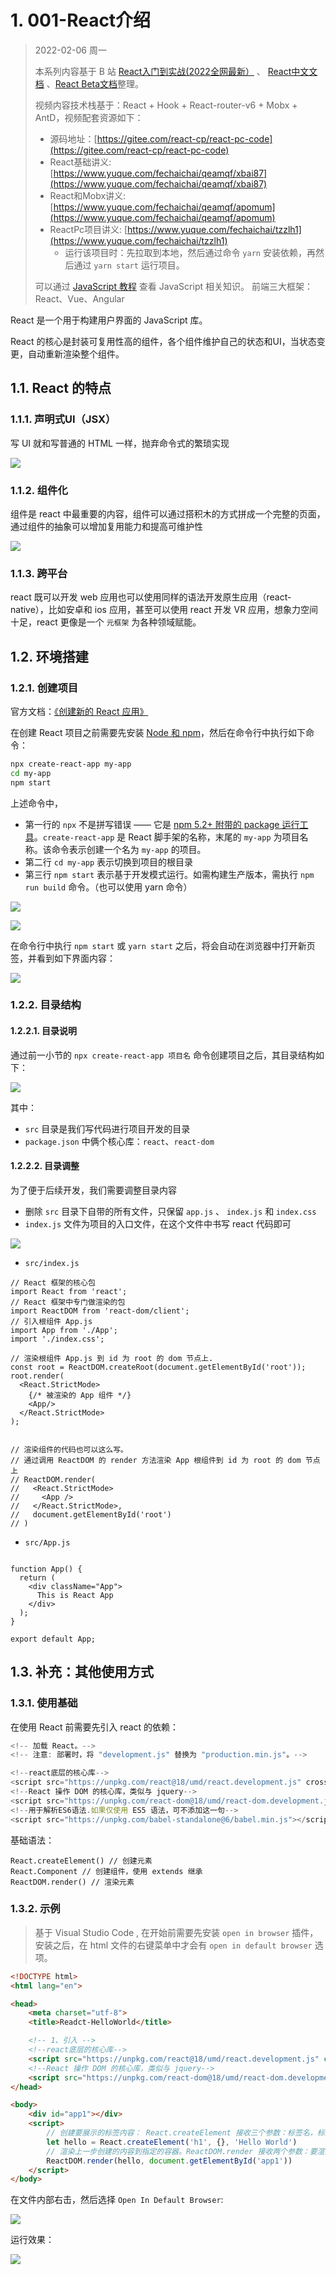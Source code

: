 # 1. 001-React介绍

>2022-02-06 周一
>
>本系列内容基于 B 站 [React入门到实战(2022全网最新）](https://www.bilibili.com/video/BV1Z44y1K7Fj/?spm_id_from=333.788.recommend_more_video.0&vd_source=52532367532c4237b88b472159331d19) 、 [React中文文档](https://zh-hans.reactjs.org/docs/getting-started.html#learn-react) 、[React Beta文档](https://beta.reactjs.org/learn)整理。
> 
> 视频内容技术栈基于：React + Hook + React-router-v6 + Mobx + AntD，视频配套资源如下：
> * 源码地址：[https://gitee.com/react-cp/react-pc-code](https://gitee.com/react-cp/react-pc-code)
> * React基础讲义: [https://www.yuque.com/fechaichai/qeamqf/xbai87](https://www.yuque.com/fechaichai/qeamqf/xbai87)
> * React和Mobx讲义: [https://www.yuque.com/fechaichai/qeamqf/apomum](https://www.yuque.com/fechaichai/qeamqf/apomum)
> * ReactPc项目讲义: [https://www.yuque.com/fechaichai/tzzlh1](https://www.yuque.com/fechaichai/tzzlh1)
>     * 运行该项目时：先拉取到本地，然后通过命令 `yarn` 安装依赖，再然后通过 `yarn start` 运行项目。
>
>可以通过 [JavaScript 教程](https://developer.mozilla.org/zh-CN/docs/Web/JavaScript/Language_Overview) 查看 JavaScript 相关知识。
> 前端三大框架：React、Vue、Angular

React 是一个用于构建用户界面的  JavaScript 库。

React 的核心是封装可复用性高的组件，各个组件维护自己的状态和UI，当状态变更，自动重新渲染整个组件。



## 1.1. React 的特点

### 1.1.1. 声明式UI（JSX）

写 UI 就和写普通的 HTML 一样，抛弃命令式的繁琐实现


![](pics/20230207144049894_1398330865.png)

### 1.1.2. 组件化

组件是 react 中最重要的内容，组件可以通过搭积木的方式拼成一个完整的页面，通过组件的抽象可以增加复用能力和提高可维护性 

![](pics/20230207144554336_1833298934.png)

### 1.1.3. 跨平台

react 既可以开发 web 应用也可以使用同样的语法开发原生应用（react-native），比如安卓和 ios 应用，甚至可以使用 react 开发 VR 应用，想象力空间十足，react 更像是一个 `元框架`  为各种领域赋能。


## 1.2. 环境搭建

### 1.2.1. 创建项目

官方文档：[《创建新的 React 应用》](https://zh-hans.reactjs.org/docs/create-a-new-react-app.html)

在创建 React 项目之前需要先安装 [Node 和 npm](https://nodejs.org/en/)，然后在命令行中执行如下命令：

```bash
npx create-react-app my-app
cd my-app
npm start
```

上述命令中，

* 第一行的 `npx` 不是拼写错误 —— 它是 [npm 5.2+ 附带的 package 运行工具](https://medium.com/@maybekatz/introducing-npx-an-npm-package-runner-55f7d4bd282b)。`create-react-app` 是 React 脚手架的名称，末尾的 `my-app` 为项目名称。该命令表示创建一个名为 `my-app` 的项目。
* 第二行 `cd my-app` 表示切换到项目的根目录
* 第三行 `npm start` 表示基于开发模式运行。如需构建生产版本，需执行 `npm run build` 命令。（也可以使用 yarn 命令）

![](pics/20230207151215547_159816582.png)

![](pics/20230207151423288_1513720325.png)

在命令行中执行 `npm start` 或 `yarn start` 之后，将会自动在浏览器中打开新页签，并看到如下界面内容：

![](pics/20230207153717218_2006219913.png)

### 1.2.2. 目录结构

#### 1.2.2.1. 目录说明

通过前一小节的 `npx create-react-app 项目名` 命令创建项目之后，其目录结构如下：

![](pics/20230207154638272_897336244.png)

其中：

* `src` 目录是我们写代码进行项目开发的目录
* `package.json`  中俩个核心库：`react`、`react-dom`

#### 1.2.2.2. 目录调整 

为了便于后续开发，我们需要调整目录内容

* 删除 `src` 目录下自带的所有文件，只保留 `app.js` 、 `index.js` 和 `index.css`
* `index.js` 文件为项目的入口文件，在这个文件中书写 react 代码即可

![](pics/20230207164722752_1482391810.png)

* `src/index.js`

```vue
// React 框架的核心包
import React from 'react';
// React 框架中专门做渲染的包
import ReactDOM from 'react-dom/client';
// 引入根组件 App.js
import App from './App';
import './index.css';

// 渲染根组件 App.js 到 id 为 root 的 dom 节点上.
const root = ReactDOM.createRoot(document.getElementById('root'));
root.render(
  <React.StrictMode>
    {/* 被渲染的 App 组件 */}
    <App/>
  </React.StrictMode>
);


// 渲染组件的代码也可以这么写。
// 通过调用 ReactDOM 的 render 方法渲染 App 根组件到 id 为 root 的 dom 节点上
// ReactDOM.render(
//   <React.StrictMode>
//     <App />
//   </React.StrictMode>,
//   document.getElementById('root')
// )
```

* `src/App.js`

```vue

function App() {
  return (
    <div className="App">
      This is React App
    </div>
  );
}

export default App;
```

## 1.3. 补充：其他使用方式

### 1.3.1. 使用基础

在使用 React 前需要先引入 react 的依赖：

```js
<!-- 加载 React。-->
<!-- 注意: 部署时，将 "development.js" 替换为 "production.min.js"。-->

<!--react底层的核心库-->
<script src="https://unpkg.com/react@18/umd/react.development.js" crossorigin></script>
<!--React 操作 DOM 的核心库，类似与 jquery-->
<script src="https://unpkg.com/react-dom@18/umd/react-dom.development.js" crossorigin></script>
<!--用于解析ES6语法.如果仅使用 ES5 语法，可不添加这一句-->
<script src="https://unpkg.com/babel-standalone@6/babel.min.js"></script>
```

基础语法：

```react
React.createElement() // 创建元素
React.Component // 创建组件，使用 extends 继承
ReactDOM.render() // 渲染元素
```

### 1.3.2. 示例

> 基于 Visual Studio Code , 在开始前需要先安装 `open in browser` 插件，安装之后，在 html 文件的右键菜单中才会有 `open in default browser` 选项。

```html
<!DOCTYPE html>
<html lang="en">

<head>
    <meta charset="utf-8">
    <title>Readct-HelloWorld</title>

    <!-- 1、引入 -->
    <!--react底层的核心库-->
    <script src="https://unpkg.com/react@18/umd/react.development.js" crossorigin></script>
    <!--React 操作 DOM 的核心库，类似与 jquery-->
    <script src="https://unpkg.com/react-dom@18/umd/react-dom.development.js" crossorigin></script>
</head>

<body>
    <div id="app1"></div>
    <script>
        // 创建要展示的标签内容： React.createElement 接收三个参数：标签名，标签属性，标签内容。
        let hello = React.createElement('h1', {}, 'Hello World')
        // 渲染上一步创建的内容到指定的容器。ReactDOM.render 接收两个参数：要渲染的内容，接收容器
        ReactDOM.render(hello, document.getElementById('app1'))
    </script>
</body>
```

在文件内部右击，然后选择 `Open In Default Browser`:

![](pics/20230206105822183_1405072686.png)

运行效果：

![](pics/20230206110021323_1326451190.png)


